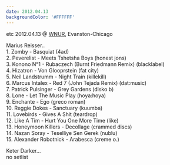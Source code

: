 ```yaml
---
date: 2012.04.13
backgroundColor: '#FFFFFF'
---
```


etc 2012.04.13 @ [WNUR](http://www.wnur.org/), Evanston-Chicago  

Marius Reisser..  
1\. Zomby - Basquiat (4ad)  
2\. Peverelist - Meets Tshetsha Boys (honest jons)  
3\. Konono N°1 - Rubaczech (Burnt Friedmann Remix) (blacklabel)  
4\. Hizatron - Von Glooprstein (fat city)  
5\. Neil Landstrumm - Night Train (killekill)  
6\. Marcus Intalex - Red 7 (John Tejada Remix) (dat:music)  
7\. Patrick Pulsinger - Grey Gardens (disko b)  
8\. Lone - Let The Music Play (hoya:hoya)  
9\. Enchante - Ego (greco roman)  
10\. Reggie Dokes - Sanctuary (kuumba)  
11\. Lovebirds - Gives A Shit (teardrop)  
12\. Like A Tim - Hurt You One More Time (like)  
13\. Honeymoon Killers - Decollage (crammed discs)  
14\. Nazan Soray - Teselliye Sen Gerek (nublu)  
15\. Alexander Robotnick - Arabesca (creme o.)  

Keter Darker...  
no setlist